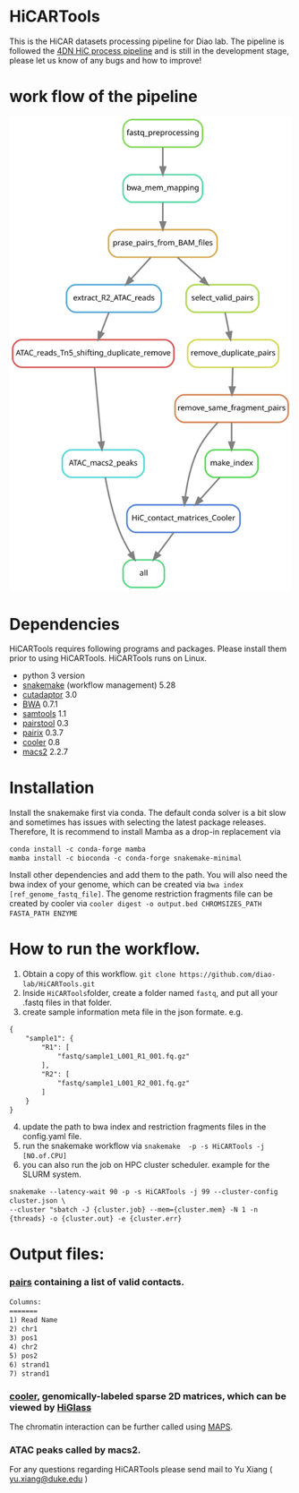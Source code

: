 # HiCARTools
This is the HiCAR datasets processing  pipeline for Diao lab. The pipeline is followed the [4DN HiC process pipeline](https://data.4dnucleome.org/resources/data-analysis/hi_c-processing-pipeline)  and is still in the development stage, please let us know of any bugs and how to improve!

# work flow of the pipeline
![](./workflow.svg)

# Dependencies 
HiCARTools requires following programs and packages. Please install them prior to using HiCARTools. HiCARTools runs on Linux.
* python 3 version
* [snakemake](https://snakemake.readthedocs.io/en/stable/) (workflow management) 5.28
* [cutadaptor](https://cutadapt.readthedocs.io/en/stable/) 3.0
* [BWA](http://bio-bwa.sourceforge.net)  0.7.1
* [samtools](http://www.htslib.org/download/) 1.1
* [pairstool](https://pairtools.readthedocs.io/en/latest/installation.html)  0.3
* [pairix](https://github.com/4dn-dcic/pairix#installation-for-pairix) 0.3.7
* [cooler](https://github.com/open2c/cooler) 0.8
* [macs2](https://github.com/macs3-project/MACS) 2.2.7


# Installation
Install the snakemake first via conda. The default conda solver is a bit slow and sometimes has issues with selecting the latest package releases. Therefore, It is recommend to install Mamba as a drop-in replacement via 
```
conda install -c conda-forge mamba
mamba install -c bioconda -c conda-forge snakemake-minimal 
```
Install other dependencies and add them to the path.
You will also need the bwa index of your genome, which can be created via `bwa index [ref_genome_fastq_file]`.
The genome restriction fragments file can be created by cooler via
 `cooler digest -o output.bed CHROMSIZES_PATH FASTA_PATH ENZYME`


# How to run the workflow.
1. Obtain a copy of this workflow. `git clone https://github.com/diao-lab/HiCARTools.git`
2. Inside `HiCARTools`folder, create a folder named `fastq`, and put all your .fastq files in that folder. 
3. create sample information meta file in the json formate.
e.g. 
```
{
    "sample1": {
        "R1": [
            "fastq/sample1_L001_R1_001.fq.gz"
        ],
        "R2": [
            "fastq/sample1_L001_R2_001.fq.gz"
        ]
    }
}
```
4. update the path to bwa index and restriction fragments files in the config.yaml file.
5. run the snakemake workflow via `snakemake  -p -s HiCARTools -j [NO.of.CPU]`
6. you can also run the job on HPC cluster scheduler. example for the SLURM system.
```
snakemake --latency-wait 90 -p -s HiCARTools -j 99 --cluster-config cluster.json \
--cluster "sbatch -J {cluster.job} --mem={cluster.mem} -N 1 -n {threads} -o {cluster.out} -e {cluster.err}
```

# Output files: 
###  [pairs](https://pairtools.readthedocs.io/en/latest/formats.html) containing a list of valid contacts.
```
Columns: 
=======
1) Read Name 
2) chr1
3) pos1
4) chr2
5) pos2
6) strand1
7) strand1
```
### [cooler](https://cooler.readthedocs.io/en/latest/datamodel.html), genomically-labeled sparse 2D matrices, which can be viewed by [HiGlass](https://docs.higlass.io)
The chromatin interaction can be further called using [MAPS](https://github.com/ijuric/MAPS).
### ATAC peaks called by macs2.

For any questions regarding HiCARTools please send mail to Yu Xiang ( yu.xiang@duke.edu )


